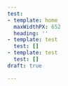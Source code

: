 ```yaml
---
test:
- template: home
  maxWidthPX: 652
  heading: ''
- template: test
  test: []
- template: test
  test: []
draft: true

---
```

